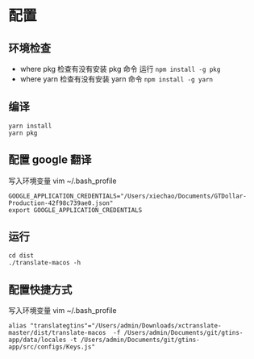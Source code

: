 # 配置

## 环境检查
* where pkg 检查有没有安装 pkg 命令 运行 ```npm install -g pkg```
* where yarn 检查有没有安装 yarn 命令 ```npm install -g yarn```


## 编译
```
yarn install
yarn pkg 
```

## 配置 google 翻译
写入环境变量 vim ~/.bash_profile

```
GOOGLE_APPLICATION_CREDENTIALS="/Users/xiechao/Documents/GTDollar-Production-42f98c739ae0.json"
export GOOGLE_APPLICATION_CREDENTIALS
```

## 运行

```
cd dist 
./translate-macos -h
```

## 配置快捷方式
写入环境变量 vim ~/.bash_profile
```
alias "translategtins"="/Users/admin/Downloads/xctranslate-master/dist/translate-macos  -f /Users/admin/Documents/git/gtins-app/data/locales -t /Users/admin/Documents/git/gtins-app/src/configs/Keys.js"
```